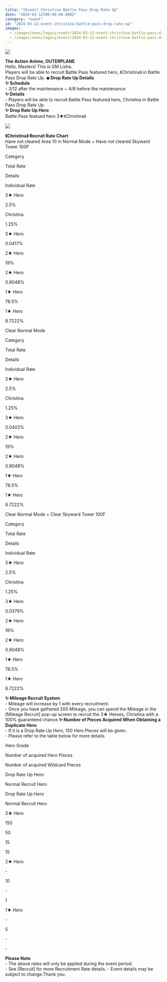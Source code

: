 ```yaml
---
title: "[Event] Christina Battle Pass Drop Rate Up"
date: "2024-03-12T00:00:00.000Z"
category: "event"
id: "2024-03-12-event-christina-battle-pass-drop-rate-up"
images:
  - /images/news/legacy/event/2024-03-12-event-christina-battle-pass-drop-rate-up/c469c67b52b04596af42f0ee3f28f854.webp
  - /images/news/legacy/event/2024-03-12-event-christina-battle-pass-drop-rate-up/f74700b4c82643b1919d2102244fd1df.webp
---
```


![](/images/news/legacy/event/2024-03-12-event-christina-battle-pass-drop-rate-up/c469c67b52b04596af42f0ee3f28f854.webp)  

**The Action Anime, OUTERPLANE**  
Hello, Masters! This is GM Lisha.  
Players will be able to recruit Battle Pass featured hero, 《Christina》 in Battle Pass Drop Rate Up. **◈ Drop Rate Up Details**  
**✨ Schedule**   
\- 3/12 after the maintenance ~ 4/8 before the maintenance  
**✨ Details**   
\- Players will be able to recruit Battle Pass featured hero, Christina in Battle Pass Drop Rate Up.  
**✨ Drop Rate Up Hero**   
Battle Pass featued hero 3★《Christina》

![](/images/news/legacy/event/2024-03-12-event-christina-battle-pass-drop-rate-up/f74700b4c82643b1919d2102244fd1df.webp)  
  
**《Christina》 Recruit Rate Chart**   
Have not cleared Area 10 in Normal Mode + Have not cleared Skyward Tower 100F

Category

Total Rate

Details

Individual Rate

3★ Hero

2.5%

Christina

1.25%

3★ Hero

0.0417%

2★ Hero

19%

2★ Hero

0.9048%

1★ Hero

78.5%

1★ Hero

8.7222%

Clear Normal Mode

Category

Total Rate

Details

Individual Rate

3★ Hero

2.5%

Christina

1.25%

3★ Hero

0.0403%

2★ Hero

19%

2★ Hero

0.9048%

1★ Hero

78.5%

1★ Hero

8.7222%

Clear Normal Mode + Clear Skyward Tower 100F

Category

Total Rate

Details

Individual Rate

3★ Hero

2.5%

Christina

1.25%

3★ Hero

0.0379%

2★ Hero

19%

2★ Hero

0.9048%

1★ Hero

78.5%

1★ Hero

8.7222%

  
**✨ Mileage Recruit System**   
\- Mileage will increase by 1 with every recruitment.  
\- Once you have gathered 200 Mileage, you can spend the Mileage in the \[Mileage Recruit\] pop-up screen to recruit the 3★ Heroes, Christina with a 100% guaranteed chance.**✨ Number of Pieces Acquired When Obtaining a Duplicate Hero**  
\- If it is a Drop Rate Up Hero, 150 Hero Pieces will be given.  
\- Please refer to the table below for more details.

Hero Grade

Number of acquired Hero Pieces

Number of acquired Wildcard Pieces

Drop Rate Up Hero

Normal Recruit Hero

Drop Rate Up Hero

Normal Recruit Hero

3★ Hero

150

50

15

15

2★ Hero

\-

10

\-

1

1★ Hero

\-

5

\-

\-

  
**Please Note**   
\- The above rates will only be applied during the event period.   
\- See \[Recruit\] for more Recruitment Rate details. - Event details may be subject to change.Thank you.
